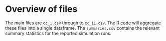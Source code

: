 # Overview of files
The main files are `cc_1.csv` through to `cc_11.csv`. The [R code](https://github.com/j-winters/bitw0r1d/blob/main/analysis/bitw0r1d_analysis.R) will aggregate these files into a single dataframe. The `summaries.csv` contains the relevant summary statistics for the reported simulation runs.
